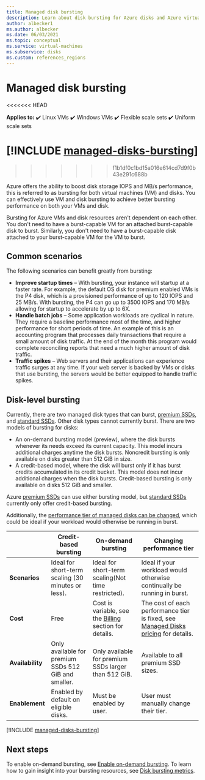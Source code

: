 ```yaml
---
title: Managed disk bursting
description: Learn about disk bursting for Azure disks and Azure virtual machines.
author: albecker1
ms.author: albecker
ms.date: 06/03/2021
ms.topic: conceptual
ms.service: virtual-machines
ms.subservice: disks
ms.custom: references_regions
---
```

# Managed disk bursting
<<<<<<< HEAD

**Applies to:** :heavy_check_mark: Linux VMs :heavy_check_mark: Windows VMs :heavy_check_mark: Flexible scale sets :heavy_check_mark: Uniform scale sets

[!INCLUDE [managed-disks-bursting](../../includes/managed-disks-bursting.md)]
=======
>>>>>>> f1b1df0c1bd15a016e614cd7d9f0b43e291c688b

Azure offers the ability to boost disk storage IOPS and MB/s performance, this is referred to as bursting for both virtual machines (VM) and disks. You can effectively use VM and disk bursting to achieve better bursting performance on both your VMs and disk.

Bursting for Azure VMs and disk resources aren't dependent on each other. You don't need to have a burst-capable VM for an attached burst-capable disk to burst. Similarly, you don't need to have a burst-capable disk attached to your burst-capable VM for the VM to burst.

## Common scenarios
The following scenarios can benefit greatly from bursting:
- **Improve startup times**  – With bursting, your instance will startup at a faster rate. For example, the default OS disk for premium enabled VMs is the P4 disk, which is a provisioned performance of up to 120 IOPS and 25 MB/s. With bursting, the P4 can go up to 3500 IOPS and 170 MB/s allowing for startup to accelerate by up to 6X.
- **Handle batch jobs** – Some application workloads are cyclical in nature. They require a baseline performance most of the time, and higher performance for short periods of time. An example of this is an accounting program that processes daily transactions that require a small amount of disk traffic. At the end of the month this program would complete reconciling reports that need a much higher amount of disk traffic.
- **Traffic spikes** – Web servers and their applications can experience traffic surges at any time. If your web server is backed by VMs or disks that use bursting, the servers would be better equipped to handle traffic spikes. 

## Disk-level bursting

Currently, there are two managed disk types that can burst, [premium SSDs](disks-types.md#premium-ssd), and [standard SSDs](disks-types.md#standard-ssd). Other disk types cannot currently burst. There are two models of bursting for disks:

- An on-demand bursting model (preview), where the disk bursts whenever its needs exceed its current capacity. This model incurs additional charges anytime the disk bursts. Noncredit bursting is only available on disks greater than 512 GiB in size.
- A credit-based model, where the disk will burst only if it has burst credits accumulated in its credit bucket. This model does not incur additional charges when the disk bursts. Credit-based bursting is only available on disks 512 GiB and smaller.

Azure [premium SSDs](disks-types.md#premium-ssd) can use either bursting model, but [standard SSDs](disks-types.md#standard-ssd) currently only offer credit-based bursting.

Additionally, the [performance tier of managed disks can be changed](disks-change-performance.md), which could be ideal if your workload would otherwise be running in burst.

|  |Credit-based bursting  |On-demand bursting  |Changing performance tier  |
|---------|---------|---------|---------|
| **Scenarios**|Ideal for short-term scaling (30 minutes or less).|Ideal for short-term scaling(Not time restricted).|Ideal if your workload would otherwise continually be running in burst.|
|**Cost**     |Free         |Cost is variable, see the [Billing](#billing) section for details.        |The cost of each performance tier is fixed, see [Managed Disks pricing](https://azure.microsoft.com/pricing/details/managed-disks/) for details.         |
|**Availability**     |Only available for premium SSDs 512 GiB and smaller.         |Only available for premium SSDs larger than 512 GiB.         |Available to all premium SSD sizes.         |
|**Enablement**     |Enabled by default on eligible disks.         |Must be enabled by user.         |User must manually change their tier.         |

[!INCLUDE [managed-disks-bursting](../../includes/managed-disks-bursting-2.md)]

## Next steps

To enable on-demand bursting, see [Enable on-demand bursting](disks-enable-bursting.md).
To learn how to gain insight into your bursting resources, see [Disk bursting metrics](disks-metrics.md).
